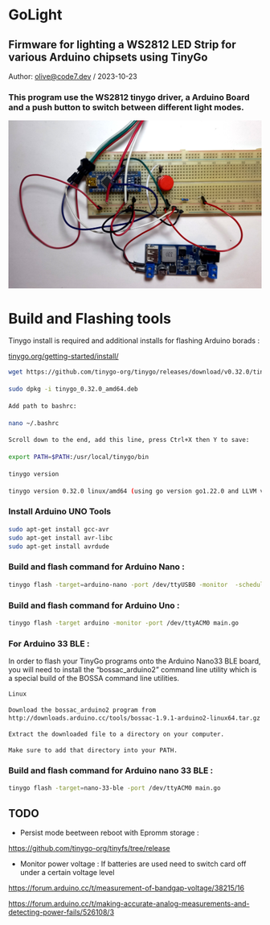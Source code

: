 # GoLight
##  Firmware for lighting a WS2812 LED Strip for various Arduino chipsets using TinyGo
Author: olive@code7.dev /  2023-10-23

### This program use the WS2812 tinygo driver, a Arduino Board and a push button to switch between different light modes.

![Circuit used](./docs/golight-prototype0.jpg "Golight prototype")

# Build and Flashing tools

Tinygo install is required and additional installs for flashing Arduino borads :

[tinygo.org/getting-started/install/](https://tinygo.org/getting-started/install/)

```bash
wget https://github.com/tinygo-org/tinygo/releases/download/v0.32.0/tinygo_0.32.0_amd64.deb

sudo dpkg -i tinygo_0.32.0_amd64.deb

Add path to bashrc:

nano ~/.bashrc

Scroll down to the end, add this line, press Ctrl+X then Y to save:

export PATH=$PATH:/usr/local/tinygo/bin

tinygo version 

tinygo version 0.32.0 linux/amd64 (using go version go1.22.0 and LLVM version 18.1.2)
```
### Install Arduino UNO Tools
```bash
sudo apt-get install gcc-avr
sudo apt-get install avr-libc
sudo apt-get install avrdude
```
### Build and flash command for Arduino Nano :
```bash
tinygo flash -target=arduino-nano -port /dev/ttyUSB0 -monitor  -scheduler=tasks -baudrate 9600 main.go
```
### Build and flash command for Arduino Uno :
```bash
tinygo flash -target arduino -monitor -port /dev/ttyACM0 main.go 
```
### For Arduino 33 BLE :

In order to flash your TinyGo programs onto the Arduino Nano33 BLE board, you will need to install the “bossac_arduino2” command line utility which is a special build of the BOSSA command line utilities.
```
Linux 

Download the bossac_arduino2 program from http://downloads.arduino.cc/tools/bossac-1.9.1-arduino2-linux64.tar.gz

Extract the downloaded file to a directory on your computer.

Make sure to add that directory into your PATH.
```

### Build and flash command for Arduino nano 33 BLE :
```bash
tinygo flash -target=nano-33-ble -port /dev/ttyACM0 main.go
```

## TODO

- Persist mode beetween reboot with Epromm storage :

https://github.com/tinygo-org/tinyfs/tree/release

- Monitor power voltage : If batteries are used need to switch card off under a certain voltage level

https://forum.arduino.cc/t/measurement-of-bandgap-voltage/38215/16

https://forum.arduino.cc/t/making-accurate-analog-measurements-and-detecting-power-fails/526108/3
